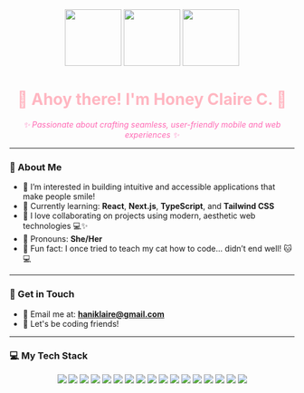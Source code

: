 <div align="center">
  <img src="https://user-images.githubusercontent.com/your-image-1.png" width="100" />
  <img src="https://user-images.githubusercontent.com/your-image-2.png" width="100" />
  <img src="https://user-images.githubusercontent.com/your-image-3.png" width="100" />
</div>

<h1 align="center" style="color:#ffb6c1;">🌸 Ahoy there! I'm Honey Claire C. 🌸</h1>

<p align="center" style="color:#ff69b4;">
  <i>✨ Passionate about crafting seamless, user-friendly mobile and web experiences ✨</i>
</p>

---

### 💖 About Me
- 🐣 I’m interested in building intuitive and accessible applications that make people smile!
- 🌸 Currently learning: <strong>React</strong>, <strong>Next.js</strong>, <strong>TypeScript</strong>, and <strong>Tailwind CSS</strong>
- 💌 I love collaborating on projects using modern, aesthetic web technologies 💻✨
- 🎀 Pronouns: <strong>She/Her</strong>
- 🐾 Fun fact: I once tried to teach my cat how to code... didn’t end well! 🐱💻

---

### 🌷 Get in Touch
- 💌 Email me at: **haniklaire@gmail.com**
- 🧁 Let's be coding friends!

---

### 💻 My Tech Stack
<p align="center">
  <img src="https://img.shields.io/badge/-React-ffb6c1?style=for-the-badge&logo=react&logoColor=white" />
  <img src="https://img.shields.io/badge/-Next.js-ff69b4?style=for-the-badge&logo=nextdotjs&logoColor=white" />
  <img src="https://img.shields.io/badge/-JavaScript-ffb6c1?style=for-the-badge&logo=javascript&logoColor=white" />
  <img src="https://img.shields.io/badge/-TypeScript-ff69b4?style=for-the-badge&logo=typescript&logoColor=white" />
  <img src="https://img.shields.io/badge/-HTML-ffb6c1?style=for-the-badge&logo=html5&logoColor=white" />
  <img src="https://img.shields.io/badge/-CSS-ff69b4?style=for-the-badge&logo=css3&logoColor=white" />
  <img src="https://img.shields.io/badge/-Tailwind_CSS-ffb6c1?style=for-the-badge&logo=tailwind-css&logoColor=white" />
  <img src="https://img.shields.io/badge/-PHP-ff69b4?style=for-the-badge&logo=php&logoColor=white" />
  <img src="https://img.shields.io/badge/-Python-ffb6c1?style=for-the-badge&logo=python&logoColor=white" />
  <img src="https://img.shields.io/badge/-Kotlin-ff69b4?style=for-the-badge&logo=kotlin&logoColor=white" />
  <img src="https://img.shields.io/badge/-MySQL-ffb6c1?style=for-the-badge&logo=mysql&logoColor=white" />
  <img src="https://img.shields.io/badge/-Firebase-ff69b4?style=for-the-badge&logo=firebase&logoColor=white" />
  <img src="https://img.shields.io/badge/-Android_Studio-ffb6c1?style=for-the-badge&logo=android-studio&logoColor=white" />
  <img src="https://img.shields.io/badge/-VS_Code-ff69b4?style=for-the-badge&logo=visualstudiocode&logoColor=white" />
  <img src="https://img.shields.io/badge/-Figma-ffb6c1?style=for-the-badge&logo=figma&logoColor=white" />
  <img src="https://img.shields.io/badge/-GitHub-ff69b4?style=for-the-badge&logo=github&logoColor=white" />
  <img src="https://img.shields.io/badge/-Git-ffb6c1?style=for-the-badge&logo=git&logoColor=white" />
</p>
<!---
yaniclars/yaniclars is a ✨ special ✨ repository because its `README.md` (this file) appears on your GitHub profile.
You can click the Preview link to take a look at your changes.
--->
